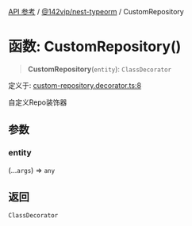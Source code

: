 [API 参考](../../../index.md) / [@142vip/nest-typeorm](../index.md) / CustomRepository

# 函数: CustomRepository()

> **CustomRepository**(`entity`): `ClassDecorator`

定义于: [custom-repository.decorator.ts:8](https://github.com/142vip/core-x/blob/58a4aca72f73ebc92491a458c9b83754486dc296/packages/nest-typeorm/src/core/custom-repository.decorator.ts#L8)

自定义Repo装饰器

## 参数

### entity

(...`args`) => `any`

## 返回

`ClassDecorator`
